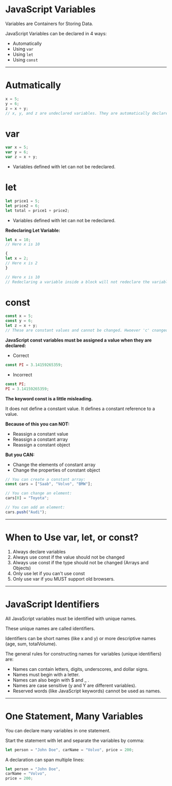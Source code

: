 # JavaScript Variables
Variables are Containers for Storing Data. 

JavaScript Variables can be declared in 4 ways:

- Automatically
- Using ```var```
- Using ```let```
- Using ```const```
---
# Autmatically
```js
x = 5;
y = 6;
z = x + y;
// x, y, and z are undeclared variables. They are automatically declared when first used.
```
# var
```js
var x = 5;
var y = 6;
var z = x + y;
```
- Variables defined with let can not be redeclared.

# let 
```js
let price1 = 5;
let price2 = 6;
let total = price1 + price2;
```
- Variables defined with let can not be redeclared.

**Redeclaring Let Variable:**
```js
let x = 10;
// Here x is 10

{
let x = 2;
// Here x is 2
}

// Here x is 10
// Redeclaring a variable inside a block will not redeclare the variable outside the block:
```
# const
```js
const x = 5;
const y = 6;
let z = x + y;
// These are constant values and cannot be changed. Hwoever 'c' cnanged be changed as it is 'let'.
```
**JavaScript const variables must be assigned a value when they are declared:**
- Correct
```js
const PI = 3.14159265359;
```
- Incorrect
```js
const PI;
PI = 3.14159265359;
```
**The keyword const is a little misleading.**

It does not define a constant value. It defines a constant reference to a value.

**Because of this you can NOT:**
- Reassign a constant value
- Reassign a constant array
- Reassign a constant object

**But you CAN:**
- Change the elements of constant array
- Change the properties of constant object

```js
// You can create a constant array:
const cars = ["Saab", "Volvo", "BMW"];

// You can change an element:
cars[0] = "Toyota";

// You can add an element:
cars.push("Audi");
```

---
# When to Use var, let, or const?
1. Always declare variables
2. Always use const if the value should not be changed
3. Always use const if the type should not be changed (Arrays and Objects)
4. Only use let if you can't use const
5. Only use var if you MUST support old browsers.
---
# JavaScript Identifiers
All JavaScript variables must be identified with unique names.

These unique names are called identifiers.

Identifiers can be short names (like x and y) or more descriptive names (age, sum, totalVolume).

The general rules for constructing names for variables (unique identifiers) are:
- Names can contain letters, digits, underscores, and dollar signs.
- Names must begin with a letter.
- Names can also begin with $ and _ .
- Names are case sensitive (y and Y are different variables).
- Reserved words (like JavaScript keywords) cannot be used as names.
---
# One Statement, Many Variables
You can declare many variables in one statement.

Start the statement with let and separate the variables by comma:
```js
let person = "John Doe", carName = "Volvo", price = 200;
```
A declaration can span multiple lines:
```js
let person = "John Doe",
carName = "Volvo",
price = 200;
```
